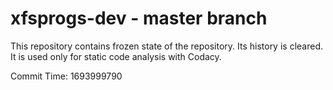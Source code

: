 # xfsprogs-dev - master branch

This repository contains frozen state of the repository.
Its history is cleared. It is used only for static code
analysis with Codacy.

Commit Time: 1693999790